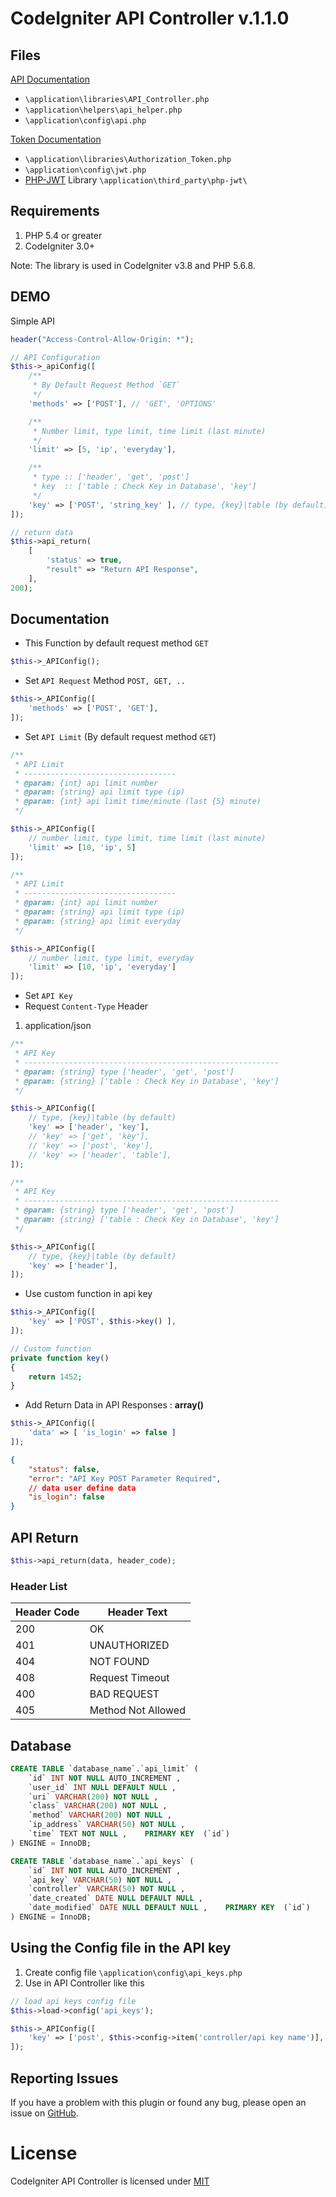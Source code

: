 # CodeIgniter API Controller v.1.1.0

## Files

[API Documentation](https://github.com/jeevan15498/CodeIgniter-API-Controller#documentation)

* `\application\libraries\API_Controller.php`
* `\application\helpers\api_helper.php`
* `\application\config\api.php`

[Token Documentation](token.md)

* `\application\libraries\Authorization_Token.php`
* `\application\config\jwt.php`
* [PHP-JWT](https://github.com/firebase/php-jwt) Library `\application\third_party\php-jwt\`


## Requirements

1. PHP 5.4 or greater
2. CodeIgniter 3.0+

Note: The library is used in CodeIgniter v3.8 and PHP 5.6.8.

## DEMO

Simple API

```php
header("Access-Control-Allow-Origin: *");

// API Configuration
$this->_apiConfig([
    /**
     * By Default Request Method `GET`
     */
    'methods' => ['POST'], // 'GET', 'OPTIONS'

    /**
     * Number limit, type limit, time limit (last minute)
     */
    'limit' => [5, 'ip', 'everyday'],

    /**
     * type :: ['header', 'get', 'post']
     * key  :: ['table : Check Key in Database', 'key']
     */
    'key' => ['POST', 'string_key' ], // type, {key}|table (by default)
]);

// return data
$this->api_return(
    [
        'status' => true,
        "result" => "Return API Response",
    ],
200);
```

## Documentation

* This Function by default request method `GET`

```php
$this->_APIConfig();
```

* Set `API Request` Method `POST, GET, ..`

```php
$this->_APIConfig([
    'methods' => ['POST', 'GET'],
]);
```

* Set `API Limit` (By default request method `GET`)


```php
/**
 * API Limit
 * ----------------------------------
 * @param: {int} api limit number
 * @param: {string} api limit type (ip)
 * @param: {int} api limit time/minute (last {5} minute)
 */

$this->_APIConfig([
    // number limit, type limit, time limit (last minute)
    'limit' => [10, 'ip', 5] 
]);
```

```php
/**
 * API Limit
 * ----------------------------------
 * @param: {int} api limit number
 * @param: {string} api limit type (ip)
 * @param: {string} api limit everyday
 */

$this->_APIConfig([
    // number limit, type limit, everyday
    'limit' => [10, 'ip', 'everyday'] 
]);
```

* Set `API Key`
* Request `Content-Type` Header

1. application/json

```php
/**
 * API Key
 * ---------------------------------------------------------
 * @param: {string} type ['header', 'get', 'post']
 * @param: {string} ['table : Check Key in Database', 'key']
 */

$this->_APIConfig([
    // type, {key}|table (by default)
    'key' => ['header', 'key'],
    // 'key' => ['get', 'key'],
    // 'key' => ['post', 'key'],
    // 'key' => ['header', 'table'],
]);
```

```php
/**
 * API Key
 * ---------------------------------------------------------
 * @param: {string} type ['header', 'get', 'post']
 * @param: {string} ['table : Check Key in Database', 'key']
 */

$this->_APIConfig([
    // type, {key}|table (by default)
    'key' => ['header'], 
]);
```

* Use custom function in api key

```php
$this->_APIConfig([
    'key' => ['POST', $this->key() ],
]);

// Custom function
private function key()
{
    return 1452;
}
```

* Add Return Data in API Responses : __array()__

```php
$this->_APIConfig([
    'data' => [ 'is_login' => false ]
]);
```

```json
{
    "status": false,
    "error": "API Key POST Parameter Required",
    // data user define data
    "is_login": false
}
```

## API Return

```php
$this->api_return(data, header_code);
```

### Header List

| Header Code| Header Text |
| ---------- | ----------- |
| 200 | OK |
| 401 | UNAUTHORIZED |
| 404 | NOT FOUND |
| 408 | Request Timeout |
| 400 | BAD REQUEST |
| 405 | Method Not Allowed |

## Database

```sql
CREATE TABLE `database_name`.`api_limit` ( 
    `id` INT NOT NULL AUTO_INCREMENT ,  
    `user_id` INT NULL DEFAULT NULL ,  
    `uri` VARCHAR(200) NOT NULL ,  
    `class` VARCHAR(200) NOT NULL ,  
    `method` VARCHAR(200) NOT NULL ,  
    `ip_address` VARCHAR(50) NOT NULL ,  
    `time` TEXT NOT NULL ,    PRIMARY KEY  (`id`)
) ENGINE = InnoDB;
```

```sql
CREATE TABLE `database_name`.`api_keys` ( 
    `id` INT NOT NULL AUTO_INCREMENT ,  
    `api_key` VARCHAR(50) NOT NULL ,  
    `controller` VARCHAR(50) NOT NULL ,  
    `date_created` DATE NULL DEFAULT NULL ,  
    `date_modified` DATE NULL DEFAULT NULL ,    PRIMARY KEY  (`id`)
) ENGINE = InnoDB;
```


## Using the Config file in the API key

1. Create config file `\application\config\api_keys.php`
2. Use in API Controller like this

```php
// load api keys config file
$this->load->config('api_keys');

$this->_APIConfig([
    'key' => ['post', $this->config->item('controller/api key name')],
]);
```

## Reporting Issues

If you have a problem with this plugin or found any bug, please open an issue on [GitHub](https://github.com/jeevan15498/CodeIgniter-API-Controller/issues).

# License
CodeIgniter API Controller is licensed under [MIT](http://www.opensource.org/licenses/MIT)